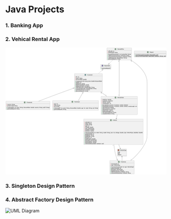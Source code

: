 # Java Projects

### 1. Banking App

### 2. Vehical Rental App

![UML Diagram](https://github.com/joneshshrestha/object-oriented-software-development/blob/main/Vehicle%20Rental%20System/src/main/java/com/joneshshrestha/rentalapp/UML.png?raw=true)

### 3. Singleton Design Pattern

### 4. Abstract Factory Design Pattern

![UML Diagram]()
